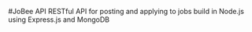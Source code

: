 #JoBee API
RESTful API for posting and applying to jobs build in Node.js using Express.js and MongoDB

